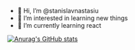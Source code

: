 - 👋 Hi, I’m @stanislavnastasiu
- 👀 I’m interested in learning new things
- 🌱 I’m currently learning react 

[![Anurag's GitHub stats](https://github-readme-stats.vercel.app/api?username=stanislavnastasiu-dev&theme=dark)](https://github.com/anuraghazra/github-readme-stats)

<!---
stanislavnastasiu-dev/stanislavnastasiu-dev is a ✨ special ✨ repository because its `README.md` (this file) appears on your GitHub profile.
You can click the Preview link to take a look at your changes.
--->
